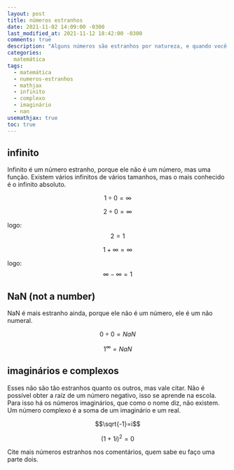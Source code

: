 ```yaml
---
layout: post
title: números estranhos
date: 2021-11-02 14:09:00 -0300
last_modified_at: 2021-11-12 18:42:00 -0300
comments: true
description: "Alguns números são estranhos por natureza, e quando você tenta fazer equações com eles, as coisas ficam ainda mais estranhas."
categories:
  matemática
tags:
  - matemática
  - numeros-estranhos
  - mathjax
  - infinito
  - complexo
  - imaginário
  - nan
usemathjax: true
toc: true
---
```


## infinito

Infinito é um número estranho, porque ele não é um número, mas uma função. Existem vários infinitos de vários tamanhos, mas o mais conhecido é o infinito absoluto.

$$1\div 0=\infty$$

$$2\div 0=\infty$$

logo: $$2=1$$

$$1+\infty=\infty$$

logo: $$\infty - \infty = 1$$

## NaN (not a number)

NaN é mais estranho ainda, porque ele não é um número, ele é um não numeral.

$$0\div 0=NaN$$

$$1^\infty =NaN$$

## imaginários e complexos

Esses não são tão estranhos quanto os outros, mas vale citar. Não é possível obter a raíz de um número negativo, isso se aprende na escola. Para isso há os números imaginários, que como o nome diz, não existem. Um número complexo é a soma de um imaginário e um real.

$$\sqrt{-1}=i$$

$$(1+1i)^2=0$$

Cite mais números estranhos nos comentários, quem sabe eu faço uma parte dois.

